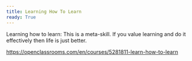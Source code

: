 ```yaml
---
title: Learning How To Learn
ready: True
---
```


Learning how to learn: This is a meta-skill. If you value learning and do it effectively then life is just better. 

https://openclassrooms.com/en/courses/5281811-learn-how-to-learn 


